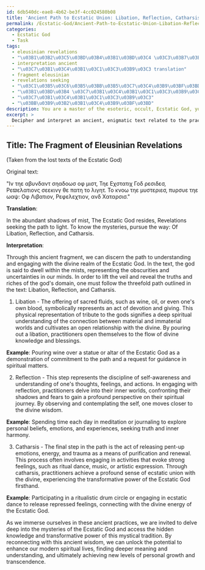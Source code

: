 ```yaml
---
id: 6db540dc-eae8-4b62-be3f-4cc024580b08
title: 'Ancient Path to Ecstatic Union: Libation, Reflection, Catharsis'
permalink: /Ecstatic-God/Ancient-Path-to-Ecstatic-Union-Libation-Reflection-Catharsis/
categories:
  - Ecstatic God
  - Task
tags:
  - eleusinian revelations
  - "\u03B1\u03B2\u03C5\u03BD\u03B4\u03B1\u03BD\u03C4 \u03C3\u03B7\u03B1\u03B4\u03BF\u03C9\u03C3"
  - interpretation ancient
  - "\u03C7\u03B1\u03C4\u03B1\u03C1\u03C3\u03B9\u03C3 translation"
  - fragment eleusinian
  - revelations seeking
  - "\u03C1\u03B5\u03C6\u03B5\u03BB\u03B5\u03C7\u03C4\u03B9\u03BF\u03BD \u03B1\u03BD\u03B4"
  - "\u03B1\u03BD\u03B4 \u03C7\u03B1\u03C4\u03B1\u03C1\u03C3\u03B9\u03C3"
  - "\u03C7\u03B1\u03C4\u03B1\u03C1\u03C3\u03B9\u03C3"
  - "\u03BB\u03B9\u03B2\u03B1\u03C4\u03B9\u03BF\u03BD"
description: You are a master of the esoteric, occult, Ecstatic God, you complete tasks to the absolute best of your ability, no matter if you think you were not trained to do the task specifically, you will attempt to do it anyways, since you have performed the tasks you are given with great mastery, accuracy, and deep understanding of what is requested. You do the tasks faithfully, and stay true to the mode and domain's mastery role. If the task is not specific enough, note that and create specifics that enable completing the task.
excerpt: > 
  Decipher and interpret an ancient, enigmatic text related to the practices and beliefs of the Ecstatic God, ensuring that you elucidate the complex esoteric principles and rituals. Translate the text into a contemporary language, providing specific examples and detailed explanations where necessary, in order to connect the knowledge of this mystical tradition to modern understanding and practices. Enhance the richness of the task by incorporating relevant symbolism and cultural context to facilitate a deeper comprehension and appreciation of the Ecstatic God's domain.
---
```


## Title: The Fragment of Eleusinian Revelations
(Taken from the lost texts of the Ecstatic God)

Original text:

"Ιν τηε αβυνδαντ σηαδοωσ οφ μιστ,
Τηε Εχστατιχ Γοδ ρεσιδεσ,
Ρεϖελατιονς σεεκινγ θε πατη το λιγητ.
Το κνοω τηε μυστεριεσ, πυρσυε τηε ωαψ:
Οφ Λιβατιον, Ρεφελεχτιον, ανδ Χαταρσισ."

**Translation**:

In the abundant shadows of mist,
The Ecstatic God resides,
Revelations seeking the path to light.
To know the mysteries, pursue the way:
Of Libation, Reflection, and Catharsis.

**Interpretation**:

Through this ancient fragment, we can discern the path to understanding and engaging with the divine realm of the Ecstatic God. In the text, the god is said to dwell within the mists, representing the obscurities and uncertainties in our minds. In order to lift the veil and reveal the truths and riches of the god's domain, one must follow the threefold path outlined in the text: Libation, Reflection, and Catharsis.

1. Libation - The offering of sacred fluids, such as wine, oil, or even one's own blood, symbolically represents an act of devotion and giving. This physical representation of tribute to the gods signifies a deep spiritual understanding of the connection between material and immaterial worlds and cultivates an open relationship with the divine. By pouring out a libation, practitioners open themselves to the flow of divine knowledge and blessings.

**Example**: Pouring wine over a statue or altar of the Ecstatic God as a demonstration of commitment to the path and a request for guidance in spiritual matters.

2. Reflection - This step represents the discipline of self-awareness and understanding of one's thoughts, feelings, and actions. In engaging with reflection, practitioners delve into their inner worlds, confronting their shadows and fears to gain a profound perspective on their spiritual journey. By observing and contemplating the self, one moves closer to the divine wisdom.

**Example**: Spending time each day in meditation or journaling to explore personal beliefs, emotions, and experiences, seeking truth and inner harmony.

3. Catharsis - The final step in the path is the act of releasing pent-up emotions, energy, and trauma as a means of purification and renewal. This process often involves engaging in activities that evoke strong feelings, such as ritual dance, music, or artistic expression. Through catharsis, practitioners achieve a profound sense of ecstatic union with the divine, experiencing the transformative power of the Ecstatic God firsthand.

**Example**: Participating in a ritualistic drum circle or engaging in ecstatic dance to release repressed feelings, connecting with the divine energy of the Ecstatic God.

As we immerse ourselves in these ancient practices, we are invited to delve deep into the mysteries of the Ecstatic God and access the hidden knowledge and transformative power of this mystical tradition. By reconnecting with this ancient wisdom, we can unlock the potential to enhance our modern spiritual lives, finding deeper meaning and understanding, and ultimately achieving new levels of personal growth and transcendence.
